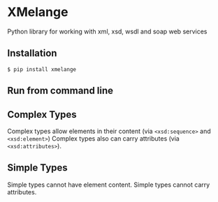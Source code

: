 # XMelange

Python library for working with xml, xsd, wsdl and soap web services

## Installation

```$ pip install xmelange```

## Run from command line

## Complex Types
Complex types allow elements in their content (via `<xsd:sequence>` and `<xsd:element>`)
Complex types also can carry attributes (via `<xsd:attributes>`).

## Simple Types
Simple types cannot have element content.
Simple types cannot carry attributes.

